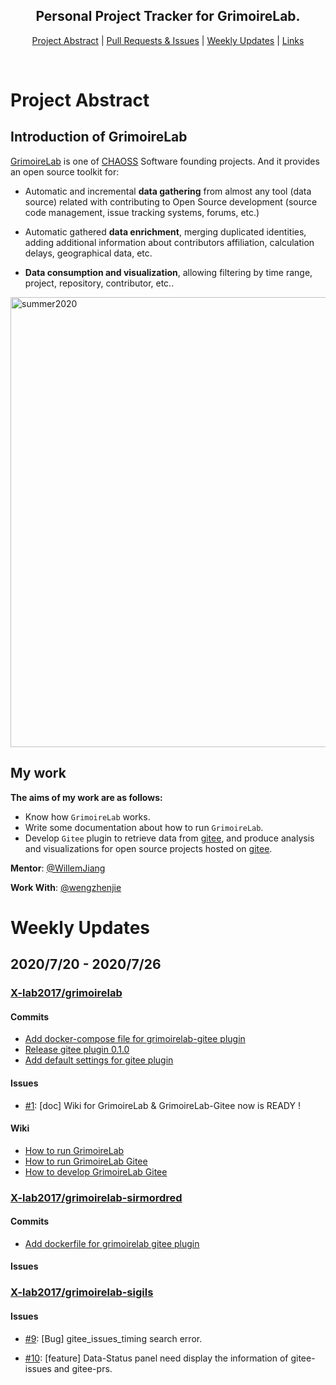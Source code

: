 <div align="center">
    <h2>Personal Project Tracker for GrimoireLab.</h2>
</div>

<p align="center">
	<a href="#project-abstract">Project Abstract</a> | 
	<a href="#pull-requests--issues">Pull Requests & Issues</a> | 
	<a href="#weekly-updates">Weekly Updates</a> | 
	<a href="#links">Links</a>
</p>
<br>

# Project Abstract
## Introduction of GrimoireLab
[GrimoireLab](https://chaoss.github.io/grimoirelab/) is one of [CHAOSS](https://chaoss.community/) Software founding projects. And it provides an open source toolkit for:

- Automatic and incremental **data gathering** from almost any tool (data source) related with contributing to Open Source development (source code management, issue tracking systems, forums, etc.)

- Automatic gathered **data enrichment**, merging duplicated identities, adding additional information about contributors affiliation, calculation delays, geographical data, etc.

- **Data consumption and visualization**, allowing filtering by time range, project, repository, contributor, etc.. 

<a href="https://isrc.iscas.ac.cn/summer2020/#/organisations/hypertrons"><img src="https://chaoss.github.io/grimoirelab/img/grimoirelab-all-details.png" width="720" alt="summer2020"></a>

## My work
**The aims of my work are as follows:**

- Know how `GrimoireLab` works.
- Write some documentation about how to run `GrimoireLab`.
- Develop `Gitee` plugin to retrieve data from [gitee](https://gitee.com/), and produce analysis and visualizations for open source projects hosted on [gitee](https://gitee.com/).

**Mentor**: [@WillemJiang](https://github.com/WillemJiang)

**Work With**: [@wengzhenjie](https://github.com/wengzhenjie)

# Weekly Updates
##  2020/7/20 - 2020/7/26
### [X-lab2017/grimoirelab](https://github.com/X-lab2017/grimoirelab)
#### Commits
- [Add docker-compose file for grimoirelab-gitee plugin](https://github.com/X-lab2017/grimoirelab/commit/a761269db8b7a57d6e27a7f226c564f5c0b04e74)
- [Release gitee plugin 0.1.0](https://github.com/X-lab2017/grimoirelab/commit/7b75278f8300ac36ccea9055d99976e15d854d91)
- [Add default settings for gitee plugin](https://github.com/X-lab2017/grimoirelab/commit/c3f613544d51c50d0b3e7f185730ae4d1d0346b3)

#### Issues
- [#1](https://github.com/X-lab2017/grimoirelab/issues/1): [doc] Wiki for GrimoireLab & GrimoireLab-Gitee now is READY !

#### Wiki
- [How to run GrimoireLab](https://github.com/X-lab2017/grimoirelab/wiki/How-to-run-GrimoireLab)
- [How to run GrimoireLab Gitee](https://github.com/X-lab2017/grimoirelab/wiki/How-to-run-GrimoireLab-Gitee)
- [How to develop GrimoireLab Gitee](https://github.com/X-lab2017/grimoirelab/wiki/How-to-develop-GrimoireLab-Gitee)

### [X-lab2017/grimoirelab-sirmordred](https://github.com/X-lab2017/grimoirelab-sirmordred)
#### Commits
- [Add dockerfile for grimoirelab gitee plugin](https://github.com/X-lab2017/grimoirelab-sirmordred/commit/0ba90c1b8efdbf3f14893aa990beeff7f0715963)

#### Issues

### [X-lab2017/grimoirelab-sigils](https://github.com/X-lab2017/grimoirelab-sigils)
#### Issues
- [#9](https://github.com/X-lab2017/grimoirelab-sigils/issues/9): [Bug] gitee_issues_timing search error.

- [#10](https://github.com/X-lab2017/grimoirelab-sigils/issues/10): [feature] Data-Status panel need display the information of gitee-issues and gitee-prs.



